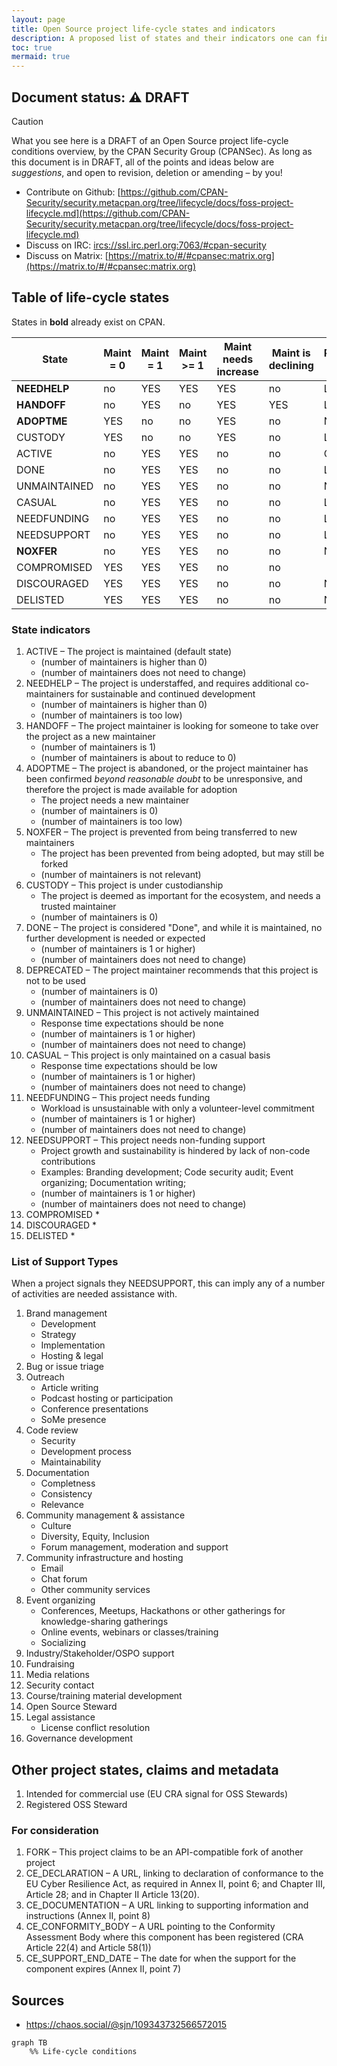 ```yaml
---
layout: page
title: Open Source project life-cycle states and indicators
description: A proposed list of states and their indicators one can find an Open Source project in
toc: true
mermaid: true
---
```


## Document status: ⚠️  DRAFT

> [!CAUTION]
> What you see here is a DRAFT of an Open Source project life-cycle conditions overview, by the CPAN Security Group (CPANSec).
> As long as this document is in DRAFT, all of the points and ideas below are _suggestions_, and open to revision, deletion or amending – by you!
>
> - Contribute on Github: [https://github.com/CPAN-Security/security.metacpan.org/tree/lifecycle/docs/foss-project-lifecycle.md](https://github.com/CPAN-Security/security.metacpan.org/tree/lifecycle/docs/foss-project-lifecycle.md)
> - Discuss on IRC: [ircs://ssl.irc.perl.org:7063/#cpan-security](ircs://ssl.irc.perl.org:7063/#cpan-security)
> - Discuss on Matrix: [https://matrix.to/#/#cpansec:matrix.org](https://matrix.to/#/#cpansec:matrix.org)


## Table of life-cycle states

States in **bold** already exist on CPAN.

| State        | Maint = 0 | Maint = 1 | Maint >= 1 | Maint needs increase | Maint is declining | Response time | Submitter  |
| ------------ | --------- | --------- | ---------- | -------------------- | ------------------ | ------------- | ---------- |
| **NEEDHELP** | no        | YES       | YES        | YES                  | no                 | LOW           | Maintainer |
| **HANDOFF**  | no        | YES       | no         | YES                  | YES                | LOW           | Maintainer |
| **ADOPTME**  | YES       | no        | no         | YES                  | no                 | NONE          | Ecosystem  |
| CUSTODY      | YES       | no        | no         | YES                  | no                 | LOW           | Ecosystem  |
| ACTIVE       | no        | YES       | YES        | no                   | no                 | OK            | Maintainer |
| DONE         | no        | YES       | YES        | no                   | no                 | LOW           | Maintainer |
| UNMAINTAINED | no        | YES       | YES        | no                   | no                 | NONE          | Maintainer |
| CASUAL       | no        | YES       | YES        | no                   | no                 | LOW           | Maintainer |
| NEEDFUNDING  | no        | YES       | YES        | no                   | no                 | LOW           | Maintainer |
| NEEDSUPPORT  | no        | YES       | YES        | no                   | no                 | LOW           | Maintainer |
| **NOXFER**   | no        | YES       | YES        | no                   | no                 | NONE          | Ecosystem  |
| COMPROMISED  | YES       | YES       | YES        | no                   | no                 |               | Ecosystem  |
| DISCOURAGED  | YES       | YES       | YES        | no                   | no                 | NONE          | Ecosystem  |
| DELISTED     | YES       | YES       | YES        | no                   | no                 | NONE          | Ecosystem  |


### State indicators

1. ACTIVE – The project is maintained (default state)
    * (number of maintainers is higher than 0)
    * (number of maintainers does not need to change)
1. NEEDHELP – The project is understaffed, and requires additional co-maintainers for sustainable and continued development
    * (number of maintainers is higher than 0)
    * (number of maintainers is too low)
1. HANDOFF – The project maintainer is looking for someone to take over the project as a new maintainer
    * (number of maintainers is 1)
    * (number of maintainers is about to reduce to 0)
1. ADOPTME – The project is abandoned, or the project maintainer has been confirmed _beyond reasonable doubt_ to be unresponsive, and therefore the project is made available for adoption
    * The project needs a new maintainer
    * (number of maintainers is 0)
    * (number of maintainers is too low)
1. NOXFER – The project is prevented from being transferred to new maintainers
    * The project has been prevented from being adopted, but may still be forked
    * (number of maintainers is not relevant)
1. CUSTODY – This project is under custodianship
    * The project is deemed as important for the ecosystem, and needs a trusted maintainer
    * (number of maintainers is 0)
1. DONE – The project is considered "Done", and while it is maintained, no further development is needed or expected
    * (number of maintainers is 1 or higher)
    * (number of maintainers does not need to change)
1. DEPRECATED – The project maintainer recommends that this project is not to be used
    * (number of maintainers is 0)
    * (number of maintainers does not need to change)
1. UNMAINTAINED – This project is not actively maintained
    * Response time expectations should be none
    * (number of maintainers is 1 or higher)
    * (number of maintainers does not need to change)
1. CASUAL – This project is only maintained on a casual basis
    * Response time expectations should be low
    * (number of maintainers is 1 or higher)
    * (number of maintainers does not need to change)
1. NEEDFUNDING – This project needs funding
    * Workload is unsustainable with only a volunteer-level commitment
    * (number of maintainers is 1 or higher)
    * (number of maintainers does not need to change)
1. NEEDSUPPORT – This project needs non-funding support
    * Project growth and sustainability is hindered by lack of non-code contributions
    * Examples: Branding development; Code security audit; Event organizing; Documentation writing;
    * (number of maintainers is 1 or higher)
    * (number of maintainers does not need to change)
1. COMPROMISED
    * 
1. DISCOURAGED
    * 
1. DELISTED
    * 

### List of Support Types

When a project signals they NEEDSUPPORT, this can imply any of a number of activities are needed assistance with.

1. Brand management
    * Development
    * Strategy
    * Implementation
    * Hosting & legal
1. Bug or issue triage
1. Outreach
    * Article writing
    * Podcast hosting or participation
    * Conference presentations
    * SoMe presence
1. Code review
    * Security
    * Development process
    * Maintainability
1. Documentation
    * Completness
    * Consistency
    * Relevance
1. Community management & assistance
    * Culture
    * Diversity, Equity, Inclusion
    * Forum management, moderation and support
1. Community infrastructure and hosting
    * Email
    * Chat forum
    * Other community services
1. Event organizing
    * Conferences, Meetups, Hackathons or other gatherings for knowledge-sharing gatherings
    * Online events, webinars or classes/training
    * Socializing
1. Industry/Stakeholder/OSPO support
1. Fundraising
1. Media relations
1. Security contact
1. Course/training material development
1. Open Source Steward
1. Legal assistance
    * License conflict resolution
1. Governance development


## Other project states, claims and metadata

1. Intended for commercial use (EU CRA signal for OSS Stewards)
1. Registered OSS Steward


### For consideration

1. FORK – This project claims to be an API-compatible fork of another project
1. CE_DECLARATION – A URL, linking to declaration of conformance to the EU Cyber Resilience Act, as required in Annex II, point 6; and Chapter III, Article 28; and in Chapter II Article 13(20).
1. CE_DOCUMENTATION – A URL linking to supporting information and instructions (Annex II, point 8)
1. CE_CONFORMITY_BODY – A URL pointing to the Conformity Assessment Body where this component has been registered (CRA Article 22(4) and Article 58(1))
1. CE_SUPPORT_END_DATE – The date for when the support for the component expires (Annex II, point 7)


## Sources

* https://chaos.social/@sjn/109343732566572015


```mermaid
graph TB
    %% Life-cycle conditions
```
